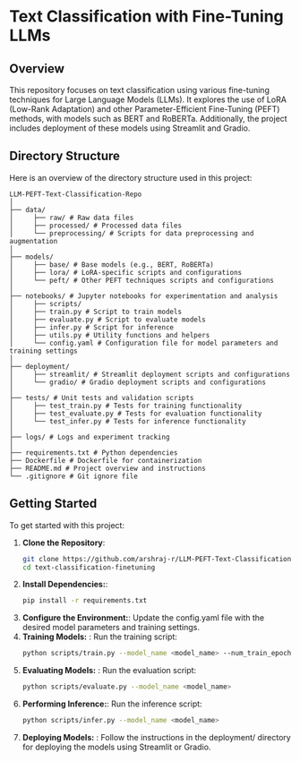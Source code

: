# Text Classification with Fine-Tuning LLMs

## Overview

This repository focuses on text classification using various fine-tuning techniques for Large Language Models (LLMs). It explores the use of LoRA (Low-Rank Adaptation) and other Parameter-Efficient Fine-Tuning (PEFT) methods, with models such as BERT and RoBERTa. Additionally, the project includes deployment of these models using Streamlit and Gradio.

## Directory Structure

Here is an overview of the directory structure used in this project:
```
LLM-PEFT-Text-Classification-Repo 
│
├── data/
│     ├── raw/ # Raw data files 
│     ├── processed/ # Processed data files 
│     └── preprocessing/ # Scripts for data preprocessing and augmentation 
│
├── models/ 
│     ├── base/ # Base models (e.g., BERT, RoBERTa) 
│     ├── lora/ # LoRA-specific scripts and configurations 
│     └── peft/ # Other PEFT techniques scripts and configurations 
│
├── notebooks/ # Jupyter notebooks for experimentation and analysis 
│     ├── scripts/ 
│     ├── train.py # Script to train models 
│     ├── evaluate.py # Script to evaluate models 
│     ├── infer.py # Script for inference 
│     ├── utils.py # Utility functions and helpers 
│     └── config.yaml # Configuration file for model parameters and training settings 
│
├── deployment/ 
│     ├── streamlit/ # Streamlit deployment scripts and configurations 
│     └── gradio/ # Gradio deployment scripts and configurations 
│
├── tests/ # Unit tests and validation scripts 
│     ├── test_train.py # Tests for training functionality 
│     ├── test_evaluate.py # Tests for evaluation functionality 
│     └── test_infer.py # Tests for inference functionality 
│
├── logs/ # Logs and experiment tracking 
│
├── requirements.txt # Python dependencies   
├── Dockerfile # Dockerfile for containerization 
├── README.md # Project overview and instructions 
└── .gitignore # Git ignore file
```


## Getting Started

To get started with this project:

1. **Clone the Repository**:
   ```bash
   git clone https://github.com/arshraj-r/LLM-PEFT-Text-Classification-Repo.git
   cd text-classification-finetuning
2. **Install Dependencies:**:
   ```bash
   pip install -r requirements.txt
3. **Configure the Environment:**: Update the config.yaml file with the desired model parameters and training settings.
4. **Training Models:** : Run the training script:
   ```bash
   python scripts/train.py --model_name <model_name> --num_train_epochs <epochs> --batch_size <batch_size> --warmup_steps <steps>
5. **Evaluating Models:** : Run the evaluation script:
   ```bash
   python scripts/evaluate.py --model_name <model_name>
6. **Performing Inference:**:  Run the inference script:
   ```bash
   python scripts/infer.py --model_name <model_name>
7. **Deploying Models:** : Follow the instructions in the deployment/ directory for deploying the models using Streamlit or Gradio.


